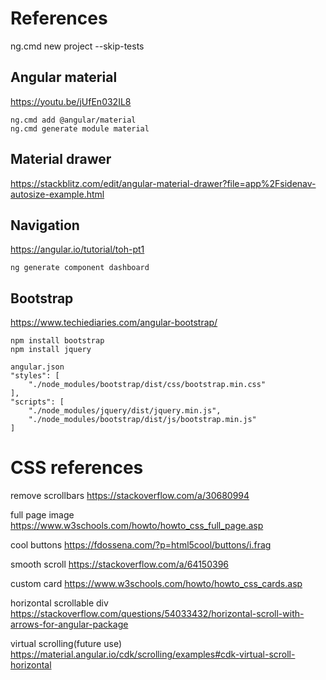 # References

ng.cmd new project --skip-tests

## Angular material
https://youtu.be/jUfEn032IL8
```
ng.cmd add @angular/material
ng.cmd generate module material
```

## Material drawer
https://stackblitz.com/edit/angular-material-drawer?file=app%2Fsidenav-autosize-example.html


## Navigation
https://angular.io/tutorial/toh-pt1
```
ng generate component dashboard
```

## Bootstrap
https://www.techiediaries.com/angular-bootstrap/
```
npm install bootstrap
npm install jquery

angular.json
"styles": [
    "./node_modules/bootstrap/dist/css/bootstrap.min.css"
],
"scripts": [
    "./node_modules/jquery/dist/jquery.min.js",
    "./node_modules/bootstrap/dist/js/bootstrap.min.js"
]
```


# CSS references

remove scrollbars
https://stackoverflow.com/a/30680994

full page image
https://www.w3schools.com/howto/howto_css_full_page.asp

cool buttons
https://fdossena.com/?p=html5cool/buttons/i.frag

smooth scroll
https://stackoverflow.com/a/64150396

custom card
https://www.w3schools.com/howto/howto_css_cards.asp

horizontal scrollable div
https://stackoverflow.com/questions/54033432/horizontal-scroll-with-arrows-for-angular-package

virtual scrolling(future use)
https://material.angular.io/cdk/scrolling/examples#cdk-virtual-scroll-horizontal